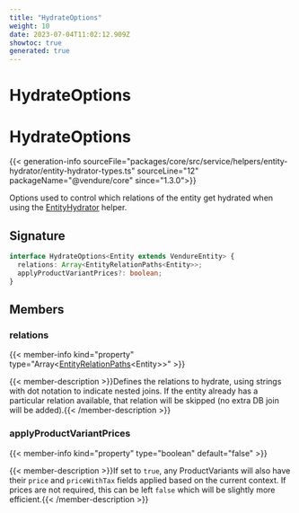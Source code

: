 ```yaml
---
title: "HydrateOptions"
weight: 10
date: 2023-07-04T11:02:12.909Z
showtoc: true
generated: true
---
```

<!-- This file was generated from the Vendure source. Do not modify. Instead, re-run the "docs:build" script -->

# HydrateOptions
<div class="symbol">


# HydrateOptions

{{< generation-info sourceFile="packages/core/src/service/helpers/entity-hydrator/entity-hydrator-types.ts" sourceLine="12" packageName="@vendure/core" since="1.3.0">}}

Options used to control which relations of the entity get hydrated
when using the <a href='/typescript-api/data-access/entity-hydrator#entityhydrator'>EntityHydrator</a> helper.

## Signature

```TypeScript
interface HydrateOptions<Entity extends VendureEntity> {
  relations: Array<EntityRelationPaths<Entity>>;
  applyProductVariantPrices?: boolean;
}
```
## Members

### relations

{{< member-info kind="property" type="Array&#60;<a href='/typescript-api/common/entity-relation-paths#entityrelationpaths'>EntityRelationPaths</a>&#60;Entity&#62;&#62;"  >}}

{{< member-description >}}Defines the relations to hydrate, using strings with dot notation to indicate
nested joins. If the entity already has a particular relation available, that relation
will be skipped (no extra DB join will be added).{{< /member-description >}}

### applyProductVariantPrices

{{< member-info kind="property" type="boolean" default="false"  >}}

{{< member-description >}}If set to `true`, any ProductVariants will also have their `price` and `priceWithTax` fields
applied based on the current context. If prices are not required, this can be left `false` which
will be slightly more efficient.{{< /member-description >}}


</div>
